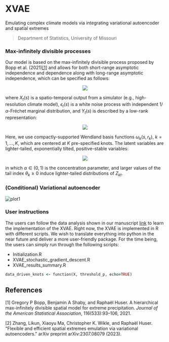 # XVAE

Emulating complex climate models via integrating variational autoencoder and spatial extremes

>Department of Statistics, University of Missouri


### Max-infinitely divisible processes

Our model is based on the max-infinitely divisible process proposed by Bopp et al. (2021)[[1]](#1) and allows for both short-range asymptotic independence and dependence along with long-range asymptotic independence, which can be specified as follows:

<p align="center">
<img src="https://latex.codecogs.com/svg.image?X_t(\textbf{s})=\epsilon_t(\textbf{s})Y_t(\textbf{s}),&space;" />
</p>

where $X_t(s)$ is a spatio-temporal output from a simulator (e.g., high-resolution climate model),  $\epsilon_t(s)$ is a white noise process with independent $1/\alpha$-Fréchet marginal distribution, and $Y_t(s)$ is described by a low-rank representation:

<p align="center">
<img src="https://latex.codecogs.com/svg.image?Y_t(\textbf{s})=\left(\sum_{k=1}^K&space;\omega_k(\textbf{s},&space;r_k)^{1/\alpha}Z_{kt}\right)^\alpha.&space;" />
</p>

Here, we use compactly-supported Wendland basis functions $\omega_k(s, r_k)$, $k=1,\ldots,K$, which are centered at $K$ pre-specified knots. The latent variables are lighter-tailed, exponentially tilted, positive-stable variables:

<p align="center">
<img src="https://latex.codecogs.com/svg.image?Z_{kt}\sim&space;H(\alpha,\alpha,\theta_k),\;&space;k=1,\ldots,&space;K,&space;" />
</p>

in which $\alpha\in (0,1)$ is the concentration parameter, and larger values of the tail index $\theta_k\geq 0$ induce lighter-tailed distributions of $Z_{kt}$. 

### (Conditional) Variational autoencoder
![plot1](www/Extremes_CVAE.png)

### User instructions
The users can follow the data analysis shown in our manuscript [link](https://arxiv.org/abs/2307.08079) to learn the implementation of the XVAE. Right now, the XVAE is implemented in R with different scripts. We wish to translate everything into python in the near future and deliver a more user-friendly package. For the time being, the users can simply run through the following scripts:
- Initialization.R
- XVAE_stochastic_gradient_descent.R
- XVAE_results_summary.R


```ruby
data_driven_knots <- function(X, threshold_p, echo=TRUE)
```

## References
<a id="1">[1]</a> 
Gregory P Bopp, Benjamin A Shaby, and Raphaël Huser. A hierarchical max-infinitely
divisible spatial model for extreme precipitation. _Journal of the American Statistical
Association_, 116(533):93–106, 2021.

<a id="2">[2]</a> 
Zhang, Likun, Xiaoyu Ma, Christopher K. Wikle, and Raphaël Huser. "Flexible and efficient spatial extremes emulation via variational autoencoders." arXiv preprint arXiv:2307.08079 (2023).
